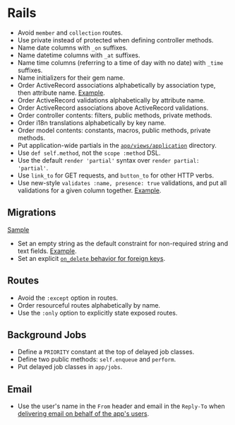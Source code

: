 Rails
=====

* Avoid `member` and `collection` routes.
* Use private instead of protected when defining controller methods.
* Name date columns with `_on` suffixes.
* Name datetime columns with `_at` suffixes.
* Name time columns (referring to a time of day with no date) with `_time`
  suffixes.
* Name initializers for their gem name.
* Order ActiveRecord associations alphabetically by association type, then
  attribute name. [Example][order-associations].
* Order ActiveRecord validations alphabetically by attribute name.
* Order ActiveRecord associations above ActiveRecord validations.
* Order controller contents: filters, public methods, private methods.
* Order i18n translations alphabetically by key name.
* Order model contents: constants, macros, public methods, private methods.
* Put application-wide partials in the [`app/views/application`] directory.
* Use `def self.method`, not the `scope :method` DSL.
* Use the default `render 'partial'` syntax over `render partial: 'partial'`.
* Use `link_to` for GET requests, and `button_to` for other HTTP verbs.
* Use new-style `validates :name, presence: true` validations, and put all
  validations for a given column together. [Example][validations].

[order-associations]: /style/rails/sample.rb#L2-L4
[validations]: /style/rails/sample.rb#L6
[`app/views/application`]: http://asciicasts.com/episodes/269-template-inheritance

Migrations
----------

[Sample](migration.rb)

* Set an empty string as the default constraint for non-required string and text
  fields. [Example][default example].
* Set an explicit [`on_delete` behavior for foreign keys][add_foreign_key].

[default example]: migration.rb#L6
[add_foreign_key]: http://api.rubyonrails.org/classes/ActiveRecord/ConnectionAdapters/SchemaStatements.html#method-i-add_foreign_key

Routes
------

* Avoid the `:except` option in routes.
* Order resourceful routes alphabetically by name.
* Use the `:only` option to explicitly state exposed routes.

Background Jobs
---------------

* Define a `PRIORITY` constant at the top of delayed job classes.
* Define two public methods: `self.enqueue` and `perform`.
* Put delayed job classes in `app/jobs`.

Email
-----

* Use the user's name in the `From` header and email in the `Reply-To` when
  [delivering email on behalf of the app's users].

[delivering email on behalf of the app's users]: http://robots.thoughtbot.com/post/3215611590/recipe-delivering-email-on-behalf-of-users
